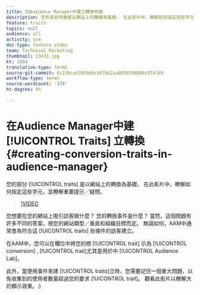```yaml
---
title: 在Audience Manager中建立轉換特徵
description: 您的某些特徵是以網站上的轉換為基礎。 在此影片中，瞭解如何指定這些字元，並瞭解重要提示／疑問。
feature: traits
topics: null
audience: all
activity: use
doc-type: feature video
team: Technical Marketing
thumbnail: 23431.jpg
kt: 1804
translation-type: tm+mt
source-git-commit: 8c13bcad395966cb07bb2aab850108884c8741d9
workflow-type: tm+mt
source-wordcount: '174'
ht-degree: 0%

---
```



# 在Audience Manager中建 [!UICONTROL Traits] 立轉換 {#creating-conversion-traits-in-audience-manager}

您的部分 [!UICONTROL traits] 是以網站上的轉換為基礎。 在此影片中，瞭解如何指定這些字元，並瞭解重要提示／疑問。

>[!VIDEO](https://video.tv.adobe.com/v/23431/?quality=12)

您想要在您的網站上吸引訪客做什麼？ 您的轉換事件是什麼？ 當然，這個問題有許多不同的答案，視您的網站類型／垂直和組織目標而定。 無論如何，AAM中通常會為符合這 [!UICONTROL traits] 些條件的訪客建立。

在AAM中，您可以在欄位中將您的標 [!UICONTROL trait] 示為 [!UICONTROL conversion] , [!UICONTROL trait]尤其是用於中 [!UICONTROL Audience Lab]。

此外，當使用事件來建 [!UICONTROL traits]立時，您需要記住一個重大問題，以免收集到的使用者數量超過您的要求 [!UICONTROL trait]。 觀看此影片以瞭解大的顯示效果。:)
